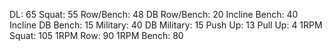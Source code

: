 DL: 65
 Squat: 55
 Row/Bench: 48
 DB Row/Bench: 20
 Incline Bench: 40
 Incline DB Bench: 15
 Military: 40
 DB Military: 15
 Push Up: 13
 Pull Up: 4
 1RPM Squat: 105
 1RPM Row: 90
 1RPM Bench: 80

